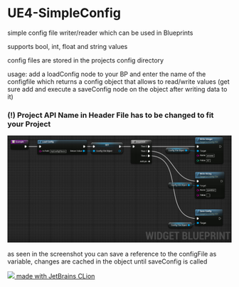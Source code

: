 # UE4-SimpleConfig
simple config file writer/reader which can be used in Blueprints

supports bool, int, float and string values

config files are stored in the projects config directory

usage: add a loadConfig node to your BP and enter the name of the configfile which returns a config object that allows to read/write values (get sure add and execute a saveConfig node on the object after writing data to it)


### (!) Project API Name in Header File has to be changed to fit your Project


![](https://github.com/ben-mkiv/UE4-SimpleConfig/blob/master/configFile-example.jpg)

as seen in the screenshot you can save a reference to the configFile as variable, changes are cached in the object until saveConfig is called


[![](https://i.imgur.com/BqhzLwu.png) made with JetBrains CLion](https://www.jetbrains.com/clion/)
